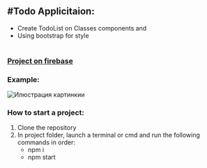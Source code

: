 #Todo Applicitaion:
---------
* Create TodoList on Classes components and</br>
* Using bootstrap for style</br></br>

### <a href="https://todolist-onclasses.web.app/" target="_blank">Project on firebase</a>


### Example:</br>
![Илюстрация картинкии](https://github.com/maxxtron/project-photo/blob/main/Classes-todo.png)

### How to start a project:
1. Clone the repository
2. In project folder, launch a terminal or cmd and run the following commands in order:
   * npm i
   * npm start
